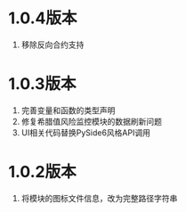 # 1.0.4版本

1. 移除反向合约支持

# 1.0.3版本

1. 完善变量和函数的类型声明
2. 修复希腊值风险监控模块的数据刷新问题
3. UI相关代码替换PySide6风格API调用


# 1.0.2版本

1. 将模块的图标文件信息，改为完整路径字符串
